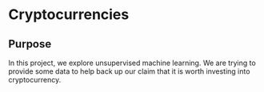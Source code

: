 # Cryptocurrencies

## Purpose

In this project, we explore unsupervised machine learning. We are trying to provide some data to help back up our claim that it is worth investing into cryptocurrency.
